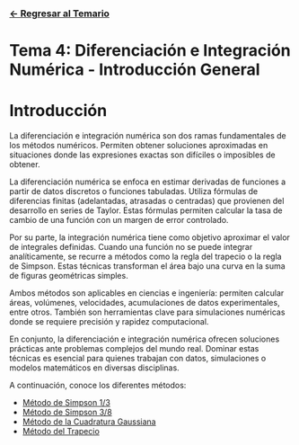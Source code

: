 ### [<- Regresar al Temario](https://github.com/Juan200519287393u83/Metodos_Numericos/tree/main)

# Tema 4: Diferenciación e Integración Numérica - Introducción General
# Introducción

La diferenciación e integración numérica son dos ramas fundamentales
de los métodos numéricos. Permiten obtener soluciones aproximadas en 
situaciones donde las expresiones exactas son difíciles o imposibles 
de obtener.

La diferenciación numérica se enfoca en estimar derivadas de funciones
a partir de datos discretos o funciones tabuladas. Utiliza fórmulas de 
diferencias finitas (adelantadas, atrasadas o centradas) que provienen 
del desarrollo en series de Taylor. Estas fórmulas permiten calcular
la tasa de cambio de una función con un margen de error controlado.

Por su parte, la integración numérica tiene como objetivo aproximar
el valor de integrales definidas. Cuando una función no se puede integrar 
analíticamente, se recurre a métodos como la regla del trapecio o la 
regla de Simpson. Estas técnicas transforman el área bajo una curva en 
la suma de figuras geométricas simples.

Ambos métodos son aplicables en ciencias e ingeniería: permiten calcular
áreas, volúmenes, velocidades, acumulaciones de datos experimentales,
entre otros. También son herramientas clave para simulaciones numéricas 
donde se requiere precisión y rapidez computacional.

En conjunto, la diferenciación e integración numérica ofrecen soluciones 
prácticas ante problemas complejos del mundo real. Dominar estas técnicas 
es esencial para quienes trabajan con datos, simulaciones o modelos 
matemáticos en diversas disciplinas.

A continuación, conoce los diferentes métodos:
- [Método de Simpson 1/3](https://github.com/Juan200519287393u83/Metodos_Numericos/blob/main/T4%20-%20Diferenciaci%C3%B3n%20e%20Integraci%C3%B3n%20Num%C3%A9rica/M%C3%A9todo%20de%20Simpson%20%E2%85%93.md)
- [Método de Simpson 3/8](https://github.com/Juan200519287393u83/Metodos_Numericos/blob/main/T4%20-%20Diferenciaci%C3%B3n%20e%20Integraci%C3%B3n%20Num%C3%A9rica/M%C3%A9todo%20de%20Simpson%20%E2%85%9C.md)
- [Método de la Cuadratura Gaussiana](https://github.com/Juan200519287393u83/Metodos_Numericos/blob/main/T4%20-%20Diferenciaci%C3%B3n%20e%20Integraci%C3%B3n%20Num%C3%A9rica/M%C3%A9todo%20de%20la%20Cuadratura%20Gaussiana.md)
- [Método del Trapecio](https://github.com/Juan200519287393u83/Metodos_Numericos/blob/main/T4%20-%20Diferenciaci%C3%B3n%20e%20Integraci%C3%B3n%20Num%C3%A9rica/M%C3%A9todo%20del%20Trapecio.md)
